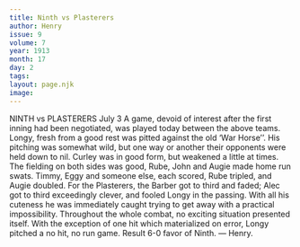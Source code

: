 ```yaml
---
title: Ninth vs Plasterers
author: Henry
issue: 9
volume: 7
year: 1913
month: 17
day: 2
tags:
layout: page.njk
image:
---
```

NINTH vs PLASTERERS    July 3    A game, devoid of interest after the first inning had been negotiated, was played today between the above teams. Longy, fresh from a good rest was pitted against the old ‘War Horse’’. His pitching was somewhat wild, but one way or another their opponents were held down to nil. Curley was in good form, but weakened a little at times. The fielding on both sides was good, Rube, John and Augie made home run swats. Timmy, Eggy and someone else, each scored, Rube tripled, and Augie doubled. For the Plasterers, the Barber got to third and faded; Alec got to third exceedingly clever, and fooled Longy in the passing. With all his cuteness he was immediately caught trying to get away with a practical impossibility. Throughout the whole combat, no exciting situation presented itself. With the exception of one hit which materialized on error, Longy pitched a no hit, no run game. Result 6-0 favor of Ninth. — Henry. 

